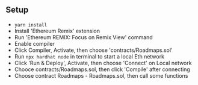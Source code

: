 ## Setup

- `yarn install`
- Install 'Ethereum Remix' extension
- Run 'Ethereum REMIX: Focus on Remix View' command
- Enable compiler
- Click Compiler, Activate, then choose 'contracts/Roadmaps.sol'
- Run `npx hardhat node` in terminal to start a local Eth network
- Click 'Run & Deploy', Activate, then choose 'Connect' on Local network
- Chooce contracts/Roadmaps.sol, then click 'Compile' after connecting
- Choose contract Roadmaps - Roadmaps.sol, then call some functions